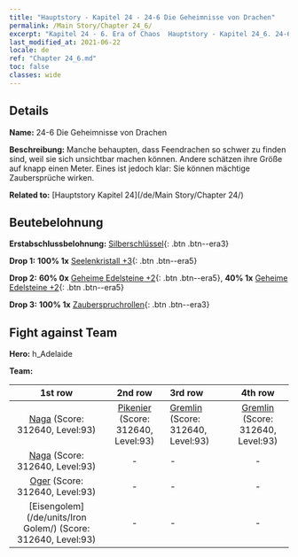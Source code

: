 ```yaml
---
title: "Hauptstory - Kapitel 24 - 24-6 Die Geheimnisse von Drachen"
permalink: /Main Story/Chapter 24_6/
excerpt: "Kapitel 24 - 6. Era of Chaos  Hauptstory - Kapitel 24_6. 24-6 Die Geheimnisse von Drachen"
last_modified_at: 2021-06-22
locale: de
ref: "Chapter 24_6.md"
toc: false
classes: wide
---
```


## Details

 **Name:** 24-6 Die Geheimnisse von Drachen

 **Beschreibung:** Manche behaupten, dass Feendrachen so schwer zu finden sind, weil sie sich unsichtbar machen können. Andere schätzen ihre Größe auf knapp einen Meter. Eines ist jedoch klar: Sie können mächtige Zaubersprüche wirken.

 **Related to:** [Hauptstory Kapitel 24](/de/Main Story/Chapter 24/)

## Beutebelohnung

 **Erstabschlussbelohnung:** [Silberschlüssel](/ItemsDE/con_693/){: .btn .btn--era3}

 **Drop 1:** **100% 1x** [Seelenkristall +3](/ItemsDE/mat_87/){: .btn .btn--era5}

 **Drop 2:** **60% 0x** [Geheime Edelsteine +2](/ItemsDE/mat_79/){: .btn .btn--era5}, **40% 1x** [Geheime Edelsteine +2](/ItemsDE/mat_79/){: .btn .btn--era5}

 **Drop 3:** **100% 1x** [Zauberspruchrollen](/ItemsDE/con_694/){: .btn .btn--era3}


## Fight against Team
 **Hero:** h_Adelaide

 **Team:**


  | 1st row | 2nd row | 3rd row | 4th row |
  |:----:|:----:|:----|:----:|
  | [Naga](/de/units/Naga/) (Score: 312640, Level:93)  | [Pikenier](/de/units/Pikeman/) (Score: 312640, Level:93)  | [Gremlin](/de/units/Gremlin/) (Score: 312640, Level:93)  | [Gremlin](/de/units/Gremlin/) (Score: 312640, Level:93)  |
  | [Naga](/de/units/Naga/) (Score: 312640, Level:93)  | - | - | - |
  | [Oger](/de/units/Ogre/) (Score: 312640, Level:93)  | - | - | - |
  | [Eisengolem](/de/units/Iron Golem/) (Score: 312640, Level:93)  | - | - | - |


